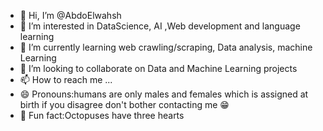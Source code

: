 - 👋 Hi, I’m @AbdoElwahsh
- 👀 I’m interested in DataScience, AI ,Web development and language learning 
- 🌱 I’m currently learning web crawling/scraping, Data analysis, machine Learning 
- 💞️ I’m looking to collaborate on Data and Machine Learning projects
- 📫 How to reach me ...
- 😄 Pronouns:humans are only males and females which is assigned at birth if you disagree don't bother contacting me 😁
- 🐙 Fun fact:Octopuses have three hearts 

<!---
AbdoElwahdh/AbdoElwahdh is a ✨ special ✨ repository because its `README.md` (this file) appears on your GitHub profile.
You can click the Preview link to take a look at your changes.
--->

